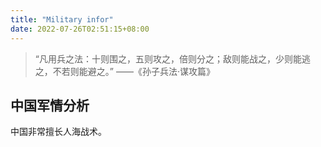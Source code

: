 ```yaml
---
title: "Military infor"
date: 2022-07-26T02:51:15+08:00
---
```


> “凡用兵之法：十则围之，五则攻之，倍则分之；敌则能战之，少则能逃之，不若则能避之。” ——《孙子兵法·谋攻篇》

## 中国军情分析

中国非常擅长人海战术。
